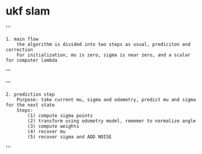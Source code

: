 # ukf slam
'''

    1. main flow
        the algorithm is divided into two steps as usual, prediciton and correction
        For initialization, mu is zero, sigma is near zero, and a scalar for computer lambda

'''

'''

    2. prediction step
        Purpose: take current mu, sigma and odometry, predict mu and sigma for the next state
        Steps:
            (1) compute sigma points
            (2) transform using odometry model, rememer to normalize angle
            (3) compute weights
            (4) recover mu
            (5) recover sigma and ADD NOISE
            
'''